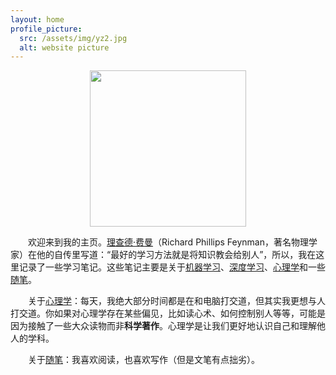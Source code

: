 ```yaml
---
layout: home
profile_picture:
  src: /assets/img/yz2.jpg
  alt: website picture
---
```


<div style="text-align:center"><img src="https://pic2.zhimg.com/80/v2-909581c1305d8918b4a0bc29aae7c289_720w.jpg" width=250 height=250 align=center/></div>  

&emsp;&emsp;欢迎来到我的主页。<a href="https://baike.baidu.com/item/%E7%90%86%E6%9F%A5%E5%BE%B7%C2%B7%E8%B4%B9%E6%9B%BC/2149327?fromtitle=%E8%B4%B9%E6%81%A9%E6%9B%BC&fromid=1900983&fr=aladdin">理查德·费曼</a>（Richard Phillips Feynman，著名物理学家）在他的自传里写道：“最好的学习方法就是将知识教会给别人”，所以，我在这里记录了一些学习笔记。这些笔记主要是关于<a href="https://yz14.github.io/ml">机器学习</a>、<a href="https://yz14.github.io/dl">深度学习</a>、<a href="https://yz14.github.io/psy">心理学</a>和一些<a href="https://yz14.github.io/zw">随笔</a>。

&emsp;&emsp;关于<a href="https://yz14.github.io/psy">心理学</a>：每天，我绝大部分时间都是在和电脑打交道，但其实我更想与人打交道。你如果对心理学存在某些偏见，比如读心术、如何控制别人等等，可能是因为接触了一些大众读物而非**科学著作**。心理学是让我们更好地认识自己和理解他人的学科。

&emsp;&emsp;关于<a href="https://yz14.github.io/zw">随笔</a>：我喜欢阅读，也喜欢写作（但是文笔有点拙劣）。
